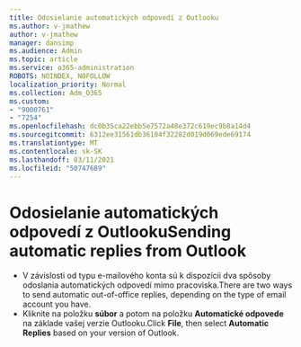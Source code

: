 ```yaml
---
title: Odosielanie automatických odpovedí z Outlooku
ms.author: v-jmathew
author: v-jmathew
manager: dansimp
ms.audience: Admin
ms.topic: article
ms.service: o365-administration
ROBOTS: NOINDEX, NOFOLLOW
localization_priority: Normal
ms.collection: Adm_O365
ms.custom:
- "9000761"
- "7254"
ms.openlocfilehash: dc0b35ca22ebb5e7572a48e372c619ec9b8a14d4
ms.sourcegitcommit: 6312ee31561db36104f32282d019d069ede69174
ms.translationtype: MT
ms.contentlocale: sk-SK
ms.lasthandoff: 03/11/2021
ms.locfileid: "50747689"
---
```

# <a name="sending-automatic-replies-from-outlook"></a><span data-ttu-id="fa3b2-102">Odosielanie automatických odpovedí z Outlooku</span><span class="sxs-lookup"><span data-stu-id="fa3b2-102">Sending automatic replies from Outlook</span></span>

- <span data-ttu-id="fa3b2-103">V závislosti od typu e-mailového konta sú k dispozícii dva spôsoby odoslania automatických odpovedí mimo pracoviska.</span><span class="sxs-lookup"><span data-stu-id="fa3b2-103">There are two ways to send automatic out-of-office replies, depending on the type of email account you have.</span></span>
- <span data-ttu-id="fa3b2-104">Kliknite na položku **súbor** a potom na položku **Automatické odpovede** na základe vašej verzie Outlooku.</span><span class="sxs-lookup"><span data-stu-id="fa3b2-104">Click **File**, then select **Automatic Replies** based on your version of Outlook.</span></span>
